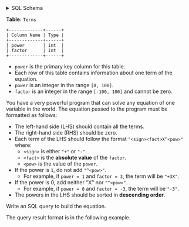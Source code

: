 <details>
<summary> SQL Schema</summary>

```sql
DROP TABLE IF EXISTS Terms;

CREATE TABLE IF NOT EXISTS
  Terms (power int, factor int);

INSERT INTO
  Terms 
VALUES
  ('2', '1'),
  ('1', '-4'),
  ('0', '2');
```

</details>

**Table:** `Terms`

```
+-------------+------+
| Column Name | Type |
+-------------+------+
| power       | int  |
| factor      | int  |
+-------------+------+
```

- `power` is the primary key column for this table.
- Each row of this table contains information about one term of the equation.
- `power` is an integer in the range `[0, 100]`.
- `factor` is an integer in the range `[-100, 100]` and cannot be zero.

You have a very powerful program that can solve any equation of one variable in the world. The equation passed to the program must be formatted as follows:

- The left-hand side (LHS) should contain all the terms.
- The right-hand side (RHS) should be zero.
- Each term of the LHS should follow the format `"<sign><fact>X^<pow>"` where:
  + `<sign>` is either `"+"` or `"-"`.
  + `<fact>` is the **absolute value** of the `factor`.
  + `<pow>` is the value of the `power`.
- If the power is `1`, do not add `"^<pow>"`.
  + For example, if `power = 1` and `factor = 3`, the term will be `"+3X"`.
- If the power is 0, add neither "X" nor `"^<pow>"`.
  + For example, if `power = 0` and `factor = -3`, the term will be `"-3"`.
- The powers in the LHS should be sorted in **descending order**.

Write an SQL query to build the equation.

The query result format is in the following example.